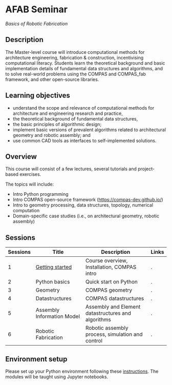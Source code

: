 # AFAB Seminar

*Basics of Robotic Fabrication*

## Description

The Master-level course will introduce computational methods for architecture engineering, fabrication & construction, incentivising computational literacy. Students learn the theoretical background and basic implementation details of fundamental data structures and algorithms, and to solve real-world problems using the COMPAS and COMPAS_fab framework, and other open-source libraries.

## Learning objectives

* understand the scope and relevance of computational methods for architecture and engineering research and practice,
* the theoretical background of fundamental data structures, 
* the basic principles of algorithmic design; 
* implement basic versions of prevalent algorithms related to architectural geometry and robotic assembly; and
* use common CAD tools as interfaces to self-implemented solutions.

## Overview

This course will consist of a few lectures, several tutorials and project-based exercises.

The topics will include:

* Intro Python programming
* Intro COMPAS open-source framework (https://compas-dev.github.io/) 
* Intro to geometry processing, data structures, topology, numerical computation
* Domain-specific case studies (i.e., on architectural geometry, robotic assembly)

## Sessions

Sessions  | Title | Description | Links
---- | ---- | ----- | -----------
1 | [Getting started](01_getting_started/index.md) | Course overview, Installation, COMPAS intro | .
2 | Python basics | Quick start on Python | .
3 | Geometry | COMPAS geometry | .
4 | Datastructures | COMPAS datastructures | .
5 | Assembly Information Model | Assembly and Element datastructures and algorithms | .
6 | Robotic Fabrication | Robotic assembly process, simulation and control | .

## Environment setup

Please set up your Python environment following these [instructions](01_getting_started/index.md). The modules will be taught using Jupyter notebooks.
    
    
